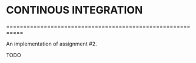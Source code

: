 # CONTINOUS INTEGRATION
===========================================================

An implementation of assignment #2.

TODO